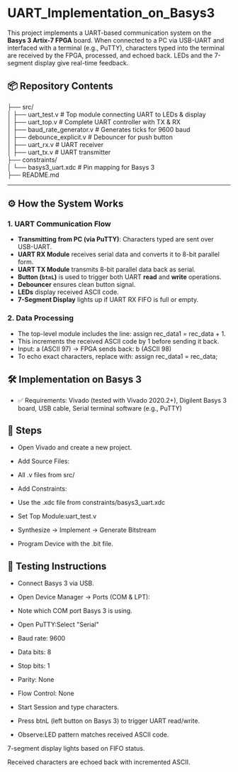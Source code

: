 # UART_Implementation_on_Basys3
This project implements a UART-based communication system on the **Basys 3 Artix-7 FPGA** board. When connected to a PC via USB-UART and interfaced with a terminal (e.g., PuTTY),
characters typed into the terminal are received by the FPGA, processed, and echoed back. LEDs and the 7-segment display give real-time feedback.

## 📦 Repository Contents
├── src/ <br>
│ ├── uart_test.v # Top module connecting UART to LEDs & display  <br>
│ ├── uart_top.v # Complete UART controller with TX & RX <br>
│ ├── baud_rate_generator.v # Generates ticks for 9600 baud <br>
│ ├── debounce_explicit.v # Debouncer for push button <br>
│ ├── uart_rx.v # UART receiver <br>
│ ├── uart_tx.v # UART transmitter <br>
├── constraints/ <br>
│ └── basys3_uart.xdc # Pin mapping for Basys 3 <br>
├── README.md <br>


---

## ⚙️ How the System Works

### 1. UART Communication Flow

- **Transmitting from PC (via PuTTY)**: Characters typed are sent over USB-UART.
- **UART RX Module** receives serial data and converts it to 8-bit parallel form.
- **UART TX Module** transmits 8-bit parallel data back as serial.
- **Button (`btnL`)** is used to trigger both UART **read** and **write** operations.
- **Debouncer** ensures clean button signal.
- **LEDs** display received ASCII code.
- **7-Segment Display** lights up if UART RX FIFO is full or empty.

### 2. Data Processing

- The top-level module includes the line:  assign rec_data1 = rec_data + 1.
- This increments the received ASCII code by 1 before sending it back. 
- Input: a (ASCII 97) → FPGA sends back: b (ASCII 98)
- To echo exact characters, replace with:
assign rec_data1 = rec_data;

## 🛠️ Implementation on Basys 3
- ✅ Requirements:
Vivado (tested with Vivado 2020.2+), Digilent Basys 3 board, USB cable, Serial terminal software (e.g., PuTTY)

## 🔧 Steps
- Open Vivado and create a new project.

- Add Source Files:

- All .v files from src/

- Add Constraints:

- Use the .xdc file from constraints/basys3_uart.xdc

- Set Top Module:uart_test.v

- Synthesize → Implement → Generate Bitstream

- Program Device with the .bit file.

## 🧪 Testing Instructions
- Connect Basys 3 via USB.

- Open Device Manager → Ports (COM & LPT):

- Note which COM port Basys 3 is using.

- Open PuTTY:Select "Serial"

- Baud rate: 9600

- Data bits: 8

- Stop bits: 1

- Parity: None

- Flow Control: None

- Start Session and type characters.

- Press btnL (left button on Basys 3) to trigger UART read/write.

- Observe:LED pattern matches received ASCII code.

7-segment display lights based on FIFO status.

Received characters are echoed back with incremented ASCII.
